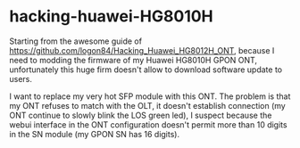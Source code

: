 # hacking-huawei-HG8010H
Starting from the awesome guide of https://github.com/logon84/Hacking_Huawei_HG8012H_ONT, because I need to modding the firmware of my Huawei HG8010H GPON ONT, unfortunately this huge firm doesn't allow to download software update to users.

I want to replace  my very hot SFP module with this ONT. The problem is that my ONT refuses to match with the OLT, it doesn't establish connection (my ONT continue to slowly blink the LOS green led), I suspect because the webui interface in the ONT configuration doesn't permit more than 10 digits in the SN module (my GPON SN has 16 digits).

